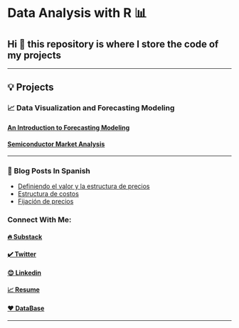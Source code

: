 # Data Analysis with R 📊

## Hi 👋 this repository is where I store the code of my projects

---

## 💡 Projects 

### 📈 Data Visualization and Forecasting Modeling 

#### [An Introduction to Forecasting Modeling](https://joseluistello.github.io/r/forecasting_mexico_GDPPC/)

#### [Semiconductor Market Analysis](https://joseluistello.github.io/r/semiconductors-part1/)


---
### 📕 Blog Posts In Spanish

<!-- BLOG-POST-LIST:START -->
- [Definiendo el valor y la estructura de precios](https://joseluistello.substack.com/p/valor-y-estructura-de-precios)
- [Estructura de costos](https://joseluistello.substack.com/p/estructura-de-costos)
- [Fijación de precios](https://joseluistello.substack.com/p/fijacin-de-precios)


<!-- BLOG-POST-LIST:END -->

### Connect With Me:

#### [🔥 Substack ](https://joseluistello.substack.com/)
#### [✔️ Twitter](https://twitter.com/jotaele_tello)
#### [😊 Linkedin](https://www.linkedin.com/in/joseluistello/)
#### [📈 Resume](https://www.notion.so/joseluistello/resume-908176d50910492f82bb0c2c50150406)
#### [❤️ DataBase](https://www.notion.so/joseluistello/resources-3b96a11183d342b889c95e9bcb1e0c7f)
---

